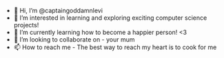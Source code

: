 - 👋 Hi, I’m @captaingoddamnlevi
- 👀 I’m interested in learning and exploring exciting computer science projects!
- 🌱 I’m currently learning how to become a happier person! <3
- 💞️ I’m looking to collaborate on - your mum
- 📫 How to reach me - The best way to reach my heart is to cook for me

<!---
captaingoddamnlevi/captaingoddamnlevi is a ✨ special ✨ repository because its `README.md` (this file) appears on your GitHub profile.
You can click the Preview link to take a look at your changes.
--->
